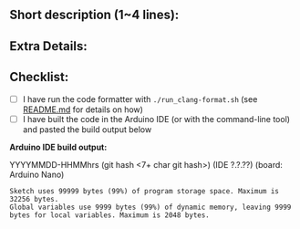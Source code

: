 ## Short description (1~4 lines):
<!--- What problems does this solve? How? Use the longer details section below if needed. --->


## Extra Details:
<!--- (Optional) extra details, continued from above;
Delete this section if you don't need it. -->


## Checklist:
<!--- Add an X inside the square brackets below when you've completed each item. This PR cannot
merge until you have completed all items. --->

- [ ] I have run the code formatter with `./run_clang-format.sh` (see [README.md](README.md) for details on how)
- [ ] I have built the code in the Arduino IDE (or with the command-line tool) and pasted the build output below

**Arduino IDE build output:**  

<!-- YYYYMMDD-HHMMhrs is the date and time you ran the build command; ex: 20200420-0049hrs means 20
April 2020 at 0049 hrs (12:49AM--just after midnight). Also be sure to include at least the first 7
chars of your git hash for the commit you had checked out when you performed the build. Lastly,
specify your Arduino IDE version number and board. The board should be Nano unless you know
differently. -->
YYYYMMDD-HHMMhrs (git hash <7+ char git hash>) (IDE ?.?.??) (board: Arduino Nano)

    Sketch uses 99999 bytes (99%) of program storage space. Maximum is 32256 bytes.
    Global variables use 9999 bytes (99%) of dynamic memory, leaving 9999 bytes for local variables. Maximum is 2048 bytes.

<!--- Example:
20200420-0049hrs (git hash 493985f; branch fix_formatting) (IDE 1.8.12) (Arduino Nano) - PR #46: https://github.com/AmboVent-1690-108/AmboVent/pull/46

    Sketch uses 18176 bytes (56%) of program storage space. Maximum is 32256 bytes.
    Global variables use 1046 bytes (51%) of dynamic memory, leaving 1002 bytes for local variables. Maximum is 2048 bytes.
--- >
